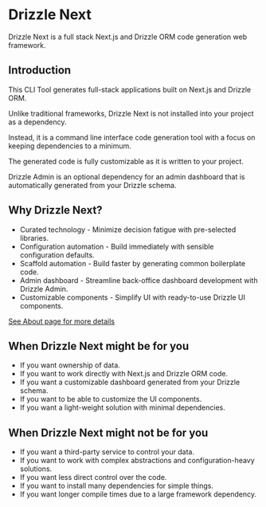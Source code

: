 # Drizzle Next

Drizzle Next is a full stack Next.js and Drizzle ORM code generation web framework.

## Introduction

This CLI Tool generates full-stack applications built on Next.js and Drizzle ORM.

Unlike traditional frameworks, Drizzle Next is not installed into your project as a dependency.

Instead, it is a command line interface code generation tool with a focus on keeping dependencies to a minimum.

The generated code is fully customizable as it is written to your project.

Drizzle Admin is an optional dependency for an admin dashboard that is automatically generated from your Drizzle schema.


## Why Drizzle Next?

- Curated technology - Minimize decision fatigue with pre-selected libraries.
- Configuration automation - Build immediately with sensible configuration defaults.
- Scaffold automation - Build faster by generating common boilerplate code.
- Admin dashboard - Streamline back-office dashboard development with Drizzle Admin.
- Customizable components - Simplify UI with ready-to-use Drizzle UI components.

[See About page for more details](/drizzle-next/about)

## When Drizzle Next might be for you

- If you want ownership of data.
- If you want to work directly with Next.js and Drizzle ORM code.
- If you want a customizable dashboard generated from your Drizzle schema.
- If you want to be able to customize the UI components.
- If you want a light-weight solution with minimal dependencies.

## When Drizzle Next might not be for you

- If you want a third-party service to control your data.
- If you want to work with complex abstractions and configuration-heavy solutions.
- If you want less direct control over the code.
- If you want to install many dependencies for simple things.
- If you want longer compile times due to a large framework dependency.